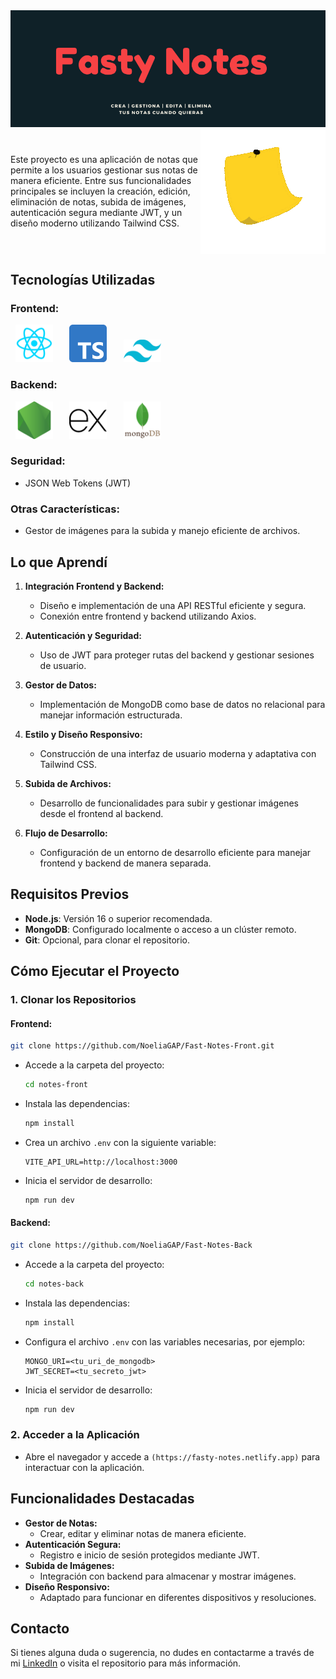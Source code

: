 <img src="src/assets/imgs/Fasty Notes.png" alt="Cover Fasty Notes"/>

<div style="display: flex; align-items: center;">
  <p style="margin-right: 10 px;">
    Este proyecto es una aplicación de notas que permite a los usuarios gestionar sus notas de manera eficiente. Entre sus funcionalidades principales se incluyen la creación, edición, eliminación de notas, subida de imágenes, autenticación segura mediante JWT, y un diseño moderno utilizando Tailwind CSS.
  </p>
  <img src="src/assets/imgs/post-it2.gif" alt="PostIt Gif" width="205"/>
</div>

## Tecnologías Utilizadas

### **Frontend:**

<div>
<img src="src/assets/imgs/reactjs.png" alt="React.JS Icon" width="60" style="margin: 0 7.5px"/>
  &nbsp;
<img src="src/assets/imgs/typescript.png" alt="Typescript Icon" width="60" style="margin: 0 7.5px"/>
  &nbsp;
<img src="src/assets/imgs/tailwind.png" alt="Tailwind Icon" width="60" style="margin: 0 7.5px"/>
</div>

### **Backend:**

<div>
<img src="src/assets/imgs/nodejs.png" alt="Node.JS Icon" width="60" style="margin: 0 7.5px"/>
  &nbsp;
<img src="src/assets/imgs/express-js.svg" alt="Express.JS Icon" width="60" style="margin: 0 7.5px"/>
  &nbsp;
<img src="src/assets/imgs/mongodb.svg" alt="MongoDB Icon" width="60" style="margin: 0 7.5px"/>
</div>

### **Seguridad:**

- JSON Web Tokens (JWT)

### **Otras Características:**

- Gestor de imágenes para la subida y manejo eficiente de archivos.

## Lo que Aprendí

1. **Integración Frontend y Backend:**

   - Diseño e implementación de una API RESTful eficiente y segura.
   - Conexión entre frontend y backend utilizando Axios.

2. **Autenticación y Seguridad:**

   - Uso de JWT para proteger rutas del backend y gestionar sesiones de usuario.

3. **Gestor de Datos:**

   - Implementación de MongoDB como base de datos no relacional para manejar información estructurada.

4. **Estilo y Diseño Responsivo:**

   - Construcción de una interfaz de usuario moderna y adaptativa con Tailwind CSS.

5. **Subida de Archivos:**

   - Desarrollo de funcionalidades para subir y gestionar imágenes desde el frontend al backend.

6. **Flujo de Desarrollo:**

   - Configuración de un entorno de desarrollo eficiente para manejar frontend y backend de manera separada.

## Requisitos Previos

- **Node.js**: Versión 16 o superior recomendada.
- **MongoDB**: Configurado localmente o acceso a un clúster remoto.
- **Git**: Opcional, para clonar el repositorio.

## Cómo Ejecutar el Proyecto

### 1. Clonar los Repositorios

#### Frontend:

```bash
git clone https://github.com/NoeliaGAP/Fast-Notes-Front.git
```

- Accede a la carpeta del proyecto:
  ```bash
  cd notes-front
  ```
- Instala las dependencias:
  ```bash
  npm install
  ```
- Crea un archivo `.env` con la siguiente variable:
  ```env
  VITE_API_URL=http://localhost:3000
  ```
- Inicia el servidor de desarrollo:
  ```bash
  npm run dev
  ```

#### Backend:

```bash
git clone https://github.com/NoeliaGAP/Fast-Notes-Back
```

- Accede a la carpeta del proyecto:
  ```bash
  cd notes-back
  ```
- Instala las dependencias:
  ```bash
  npm install
  ```
- Configura el archivo `.env` con las variables necesarias, por ejemplo:
  ```env
  MONGO_URI=<tu_uri_de_mongodb>
  JWT_SECRET=<tu_secreto_jwt>
  ```
- Inicia el servidor de desarrollo:
  ```bash
  npm run dev
  ```

### 2. Acceder a la Aplicación

- Abre el navegador y accede a `(https://fasty-notes.netlify.app)` para interactuar con la aplicación.

## Funcionalidades Destacadas

- **Gestor de Notas:**
  - Crear, editar y eliminar notas de manera eficiente.
- **Autenticación Segura:**
  - Registro e inicio de sesión protegidos mediante JWT.
- **Subida de Imágenes:**
  - Integración con backend para almacenar y mostrar imágenes.
- **Diseño Responsivo:**
  - Adaptado para funcionar en diferentes dispositivos y resoluciones.

## Contacto

Si tienes alguna duda o sugerencia, no dudes en contactarme a través de mi [LinkedIn](https://www.linkedin.com/in/noelia-gap/) o visita el repositorio para más información.

